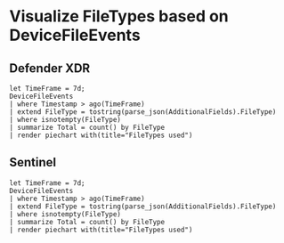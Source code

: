 # Visualize FileTypes based on DeviceFileEvents

## Defender XDR

```
let TimeFrame = 7d;
DeviceFileEvents
| where Timestamp > ago(TimeFrame)
| extend FileType = tostring(parse_json(AdditionalFields).FileType)
| where isnotempty(FileType)
| summarize Total = count() by FileType
| render piechart with(title="FileTypes used")
```
## Sentinel
```
let TimeFrame = 7d;
DeviceFileEvents
| where Timestamp > ago(TimeFrame)
| extend FileType = tostring(parse_json(AdditionalFields).FileType)
| where isnotempty(FileType)
| summarize Total = count() by FileType
| render piechart with(title="FileTypes used")
```



